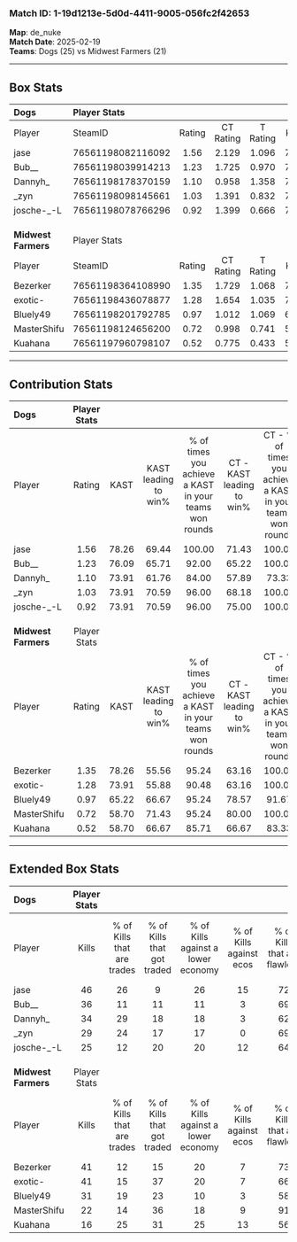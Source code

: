 ### Match ID: 1-19d1213e-5d0d-4411-9005-056fc2f42653  
**Map**: de_nuke  
**Match Date**: 2025-02-19  
**Teams**: Dogs (25) vs Midwest Farmers (21)  

---  

## Box Stats  

| **Dogs**            | Player Stats      |        |           |          |       |      |       |         |        |      |     |
| :- | :- | :-: | :-: | :-: | :-: | :-: | :-: | :-: | :-: | :-: | :-: |
| Player              | SteamID           | Rating | CT Rating | T Rating | KAST  | ADR  | Kills | Assists | Deaths | K/D  | HS% |
| jase                | 76561198082116092 |  1.56  |   2.129   |  1.096   | 78.26 | 98.3 |  46   |    7    |   23   | 2.00 | 43  |
| Bub__               | 76561198039914213 |  1.23  |   1.725   |  0.970   | 76.09 | 86.3 |  36   |    9    |   31   | 1.16 | 58  |
| Dannyh_             | 76561198178370159 |  1.10  |   0.958   |  1.358   | 73.91 | 76.7 |  34   |    5    |   34   | 1.00 | 50  |
| _zyn                | 76561198098145661 |  1.03  |   1.391   |  0.832   | 73.91 | 74.7 |  29   |   13    |   33   | 0.88 | 89  |
| josche-_-L          | 76561198078766296 |  0.92  |   1.399   |  0.666   | 73.91 | 65.0 |  25   |   11    |   33   | 0.76 | 24  |
|                     |                   |        |           |          |       |      |       |         |        |      |     |
|                     |                   |        |           |          |       |      |       |         |        |      |     |
|                     |                   |        |           |          |       |      |       |         |        |      |     |
| **Midwest Farmers** | Player Stats      |        |           |          |       |      |       |         |        |      |     |
| Player              | SteamID           | Rating | CT Rating | T Rating | KAST  | ADR  | Kills | Assists | Deaths | K/D  | HS% |
| Bezerker            | 76561198364108990 |  1.35  |   1.729   |  1.068   | 78.26 | 88.9 |  41   |    8    |   31   | 1.32 | 43  |
| exotic-             | 76561198436078877 |  1.28  |   1.654   |  1.035   | 73.91 | 97.9 |  41   |   12    |   37   | 1.11 | 51  |
| Bluely49            | 76561198201792785 |  0.97  |   1.012   |  1.069   | 65.22 | 72.7 |  31   |   11    |   35   | 0.89 | 54  |
| MasterShifu         | 76561198124656200 |  0.72  |   0.998   |  0.741   | 58.70 | 52.6 |  22   |    5    |   31   | 0.71 | 50  |
| Kuahana             | 76561197960798107 |  0.52  |   0.775   |  0.433   | 58.70 | 50.4 |  16   |    9    |   39   | 0.41 | 37  |
---  

## Contribution Stats  

| **Dogs**            | Player Stats |       |                      |                                                        |                           |                                                             |                          |                                                            |
| :- | :-: | :-: | :-: | :-: | :-: | :-: | :-: | :-: |
| Player              |    Rating    | KAST  | KAST leading to win% | % of times you achieve a KAST in your teams won rounds | CT - KAST leading to win% | CT - % of times you achieve a KAST in your teams won rounds | T - KAST leading to win% | T - % of times you achieve a KAST in your teams won rounds |
| jase                |     1.56     | 78.26 |        69.44         |                         100.00                         |           71.43           |                           100.00                            |          66.67           |                           100.00                           |
| Bub__               |     1.23     | 76.09 |        65.71         |                         92.00                          |           65.22           |                           100.00                            |          66.67           |                           80.00                            |
| Dannyh_             |     1.10     | 73.91 |        61.76         |                         84.00                          |           57.89           |                            73.33                            |          66.67           |                           100.00                           |
| _zyn                |     1.03     | 73.91 |        70.59         |                         96.00                          |           68.18           |                           100.00                            |          75.00           |                           90.00                            |
| josche-_-L          |     0.92     | 73.91 |        70.59         |                         96.00                          |           75.00           |                           100.00                            |          64.29           |                           90.00                            |
|                     |              |       |                      |                                                        |                           |                                                             |                          |                                                            |
|                     |              |       |                      |                                                        |                           |                                                             |                          |                                                            |
|                     |              |       |                      |                                                        |                           |                                                             |                          |                                                            |
| **Midwest Farmers** | Player Stats |       |                      |                                                        |                           |                                                             |                          |                                                            |
| Player              |    Rating    | KAST  | KAST leading to win% | % of times you achieve a KAST in your teams won rounds | CT - KAST leading to win% | CT - % of times you achieve a KAST in your teams won rounds | T - KAST leading to win% | T - % of times you achieve a KAST in your teams won rounds |
| Bezerker            |     1.35     | 78.26 |        55.56         |                         95.24                          |           63.16           |                           100.00                            |          47.06           |                           88.89                            |
| exotic-             |     1.28     | 73.91 |        55.88         |                         90.48                          |           63.16           |                           100.00                            |          46.67           |                           77.78                            |
| Bluely49            |     0.97     | 65.22 |        66.67         |                         95.24                          |           78.57           |                            91.67                            |          56.25           |                           100.00                           |
| MasterShifu         |     0.72     | 58.70 |        71.43         |                         95.24                          |           80.00           |                           100.00                            |          61.54           |                           88.89                            |
| Kuahana             |     0.52     | 58.70 |        66.67         |                         85.71                          |           66.67           |                            83.33                            |          66.67           |                           88.89                            |
---  

## Extended Box Stats  

| **Dogs**            | Player Stats |                            |                            |                                    |                         |                              |                                 |        |                             |                                     |                          |                               |                            |
| :- | :-: | :-: | :-: | :-: | :-: | :-: | :-: | :-: | :-: | :-: | :-: | :-: | :-: |
| Player              |    Kills     | % of Kills that are trades | % of Kills that got traded | % of Kills against a lower economy | % of Kills against ecos | % of Kills that are flawless | % of Kills that are close duels | Deaths | % of Deaths that get traded | % of Deaths against a lower economy | % of Deaths against ecos | % of Deaths that are flawless | % of Deaths that are close |
| jase                |      46      |             26             |             9              |                 26                 |           15            |              72              |                7                |   23   |             26              |                  9                  |            4             |              65               |             0              |
| Bub__               |      36      |             11             |             11             |                 11                 |            3            |              69              |                0                |   31   |             35              |                 16                  |            6             |              68               |             16             |
| Dannyh_             |      34      |             29             |             18             |                 18                 |            3            |              62              |                3                |   34   |             12              |                 12                  |            6             |              74               |             3              |
| _zyn                |      29      |             24             |             17             |                 17                 |            0            |              69              |                3                |   33   |             24              |                  9                  |            6             |              73               |             3              |
| josche-_-L          |      25      |             12             |             20             |                 20                 |           12            |              64              |                4                |   33   |             33              |                 15                  |            6             |              52               |             9              |
|                     |              |                            |                            |                                    |                         |                              |                                 |        |                             |                                     |                          |                               |                            |
|                     |              |                            |                            |                                    |                         |                              |                                 |        |                             |                                     |                          |                               |                            |
|                     |              |                            |                            |                                    |                         |                              |                                 |        |                             |                                     |                          |                               |                            |
| **Midwest Farmers** | Player Stats |                            |                            |                                    |                         |                              |                                 |        |                             |                                     |                          |                               |                            |
| Player              |    Kills     | % of Kills that are trades | % of Kills that got traded | % of Kills against a lower economy | % of Kills against ecos | % of Kills that are flawless | % of Kills that are close duels | Deaths | % of Deaths that get traded | % of Deaths against a lower economy | % of Deaths against ecos | % of Deaths that are flawless | % of Deaths that are close |
| Bezerker            |      41      |             12             |             15             |                 20                 |            7            |              73              |                5                |   31   |             13              |                 10                  |            3             |              77               |             3              |
| exotic-             |      41      |             15             |             37             |                 20                 |            7            |              66              |                5                |   37   |             11              |                  5                  |            3             |              65               |             3              |
| Bluely49            |      31      |             19             |             23             |                 10                 |            3            |              58              |                6                |   35   |             20              |                  6                  |            0             |              63               |             6              |
| MasterShifu         |      22      |             14             |             36             |                 18                 |            9            |              91              |                9                |   31   |             13              |                  3                  |            0             |              77               |             0              |
| Kuahana             |      16      |             25             |             31             |                 25                 |           13            |              56              |               13                |   39   |             15              |                  5                  |            0             |              69               |             5              |
